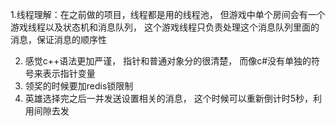 1.线程理解：在之前做的项目，线程都是用的线程池， 但游戏中单个房间会有一个游戏线程以及状态机和消息队列， 这个游戏线程只负责处理这个消息队列里面的消息，保证消息的顺序性

2. 感觉c++语法更加严谨， 指针和普通对象分的很清楚， 而像c#没有单独的符号来表示指针变量 
2. 领奖的时候要加redis锁限制
2. 英雄选择完之后一并发送设置相关的消息， 这个时候可以重新倒计时5秒，利用间隙去发